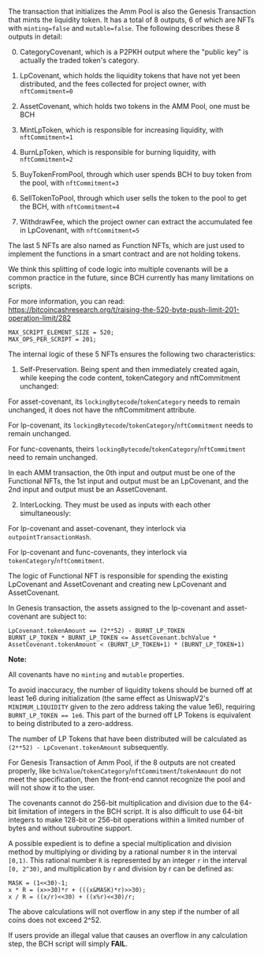 The transaction that initializes the Amm Pool is also the Genesis Transaction that mints the liquidity token.  It has a total of 8 outputs, 6 of which are NFTs with `minting=false` and `mutable=false`. The following describes these 8 outputs in detail:

0. CategoryCovenant, which is a P2PKH output where the "public key" is actually the traded token's category.

1. LpCovenant, which holds the liquidity tokens that have not yet been distributed, and the fees collected for project owner, with `nftCommitment=0`

2. AssetCovenant, which holds two tokens in the AMM Pool, one must be BCH

3. MintLpToken, which is responsible for increasing liquidity, with `nftCommitment=1`

4. BurnLpToken, which is responsible for burning liquidity, with `nftCommitment=2`

5. BuyTokenFromPool, through which user spends BCH to buy token from the pool, with `nftCommitment=3`

6. SellTokenToPool, through which user sells the token to the pool to get the BCH, with `nftCommitment=4`

7. WithdrawFee, which the project owner can extract the accumulated fee in LpCovenant, with `nftCommitment=5`

The last 5 NFTs are also named as Function NFTs, which are just used to implement the functions in a smart contract and are not holding tokens.

We think this splitting of code logic into multiple covenants will be a common practice in the future, since BCH currently has many limitations on scripts.

For more information, you can read: https://bitcoincashresearch.org/t/raising-the-520-byte-push-limit-201-operation-limit/282

```
MAX_SCRIPT_ELEMENT_SIZE = 520;
MAX_OPS_PER_SCRIPT = 201;
```

The internal logic of these 5 NFTs ensures the following two characteristics:

1. Self-Preservation. Being spent and then immediately created again, while keeping the code content, tokenCategory and nftCommitment unchanged:

For asset-covenant, its `lockingBytecode`/`tokenCategory` needs to remain unchanged, it does not have the nftCommitment attribute.

For lp-covenant, its `lockingBytecode`/`tokenCategory`/`nftCommitment` needs to remain unchanged.

For func-covenants, theirs `lockingBytecode`/`tokenCategory`/`nftCommitment` need to remain unchanged.

In each AMM transaction, the 0th input and output must be one of the Functional NFTs, the 1st input and output must be an LpCovenant, and the 2nd input and output must be an AssetCovenant.

2. InterLocking. They must be used as inputs with each other simultaneously:

For lp-covenant and asset-covenant, they interlock via `outpointTransactionHash`.

For lp-covenant and func-covenants, they interlock via `tokenCategory`/`nftCommitment`.

The logic of Functional NFT is responsible for spending the existing LpCovenant and AssetCovenant and creating new LpCovenant and AssetCovenant.

In Genesis transaction, the assets assigned to the lp-covenant and asset-covenant are subject to:
```
LpCovenant.tokenAmount == (2**52) - BURNT_LP_TOKEN 
BURNT_LP_TOKEN * BURNT_LP_TOKEN <= AssetCovenant.bchValue * AssetCovenant.tokenAmount < (BURNT_LP_TOKEN+1) * (BURNT_LP_TOKEN+1)
```

**Note:**

All covenants have no `minting` and `mutable` properties.

To avoid inaccuracy, the number of liquidity tokens should be burned off at least 1e6 during initialization (the same effect as UniswapV2's `MINIMUM_LIQUIDITY` given to the zero address taking the value 1e6), requiring `BURNT_LP_TOKEN == 1e6`.  This part of the burned off LP Tokens is equivalent to being distributed to a zero-address.

The number of LP Tokens that have been distributed will be calculated as `(2**52) - LpCovenant.tokenAmount` subsequently.

For Genesis Transaction of Amm Pool, if the 8 outputs are not created properly, like `bchValue`/`tokenCategory`/`nftCommitment`/`tokenAmount` do not meet the specification, then the front-end cannot recognize the pool and will not show it to the user.

The covenants cannot do 256-bit multiplication and division due to the 64-bit limitation of integers in the BCH script. It is also difficult to use 64-bit integers to make 128-bit or 256-bit operations within a limited number of bytes and without subroutine support.

A possible expedient is to define a special multiplication and division method by multiplying or dividing by a rational number `R` in the interval `[0,1)`. This rational number `R` is represented by an integer `r` in the interval `[0, 2^30)`, and multiplication by r and division by r can be defined as:

```
MASK = (1<<30)-1;
x * R = (x>>30)*r + (((x&MASK)*r)>>30);
x / R = ((x/r)<<30) + ((x%r)<<30)/r;
```

The above calculations will not overflow in any step if the number of all coins does not exceed 2^52.

If users provide an illegal value that causes an overflow in any calculation step, the BCH script will simply **FAIL**.

